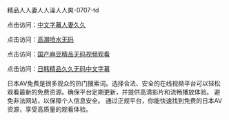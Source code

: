 
精品人人妻人人澡人人爽-0707-td


点击访问：<a href="https://gsd-agv.pages.dev/">中文字幕人妻久久</a>

点击访问：<a href="https://bsdf-5f5.pages.dev/">高潮喷水无码</a>

点击访问：<a href="https://gfd-5xg.pages.dev/">国产麻豆精品无码视频观看</a>

点击访问：<a href="https://fdhf-454.pages.dev/">日韩精品久久无码中文字幕</a>


日本AV免费是很多观众的热门搜索词。选择合法、安全的在线视频平台可以轻松观看最新的免费资源。确保平台定期更新，并提供高清影片和流畅播放体验。
避免非法网站，以保障个人信息安全。
通过正规平台，你能快速找到免费的日本AV资源，享受高质量的观看体验。

<span style="display:none;">[Canonical link](）</span>
